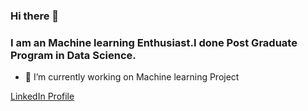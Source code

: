 ### Hi there 👋
### I am an Machine learning Enthusiast.I done Post Graduate Program in Data Science.
* 🔭  I’m currently working on Machine learning Project

 [LinkedIn Profile](https://www.linkedin.com/in/sai-krishna-seemakurthi-336971127/)
<!--
**tejaseemakurthi/tejaseemakurthi** is a ✨ _special_ ✨ repository because its `README.md` (this file) appears on your GitHub profile.

Here are some ideas to get you started:

- 🔭 I’m currently working on ...
- 🌱 I’m currently learning ...
- 👯 I’m looking to collaborate on ...
- 🤔 I’m looking for help with ...
- 💬 Ask me about ...
- 📫 How to reach me: ...
- 😄 Pronouns: ...
- ⚡ Fun fact: ...
-->
